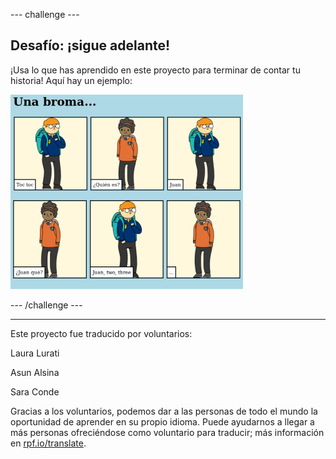 --- challenge ---

## Desafío: ¡sigue adelante!

¡Usa lo que has aprendido en este proyecto para terminar de contar tu historia! Aquí hay un ejemplo:

![captura de pantalla](images/story-final.png)

--- /challenge ---


***
Este proyecto fue traducido por voluntarios:

Laura Lurati

Asun Alsina

Sara Conde

Gracias a los voluntarios, podemos dar a las personas de todo el mundo la oportunidad de aprender en su propio idioma. Puede ayudarnos a llegar a más personas ofreciéndose como voluntario para traducir; más información en [rpf.io/translate](https://rpf.io/translate).
